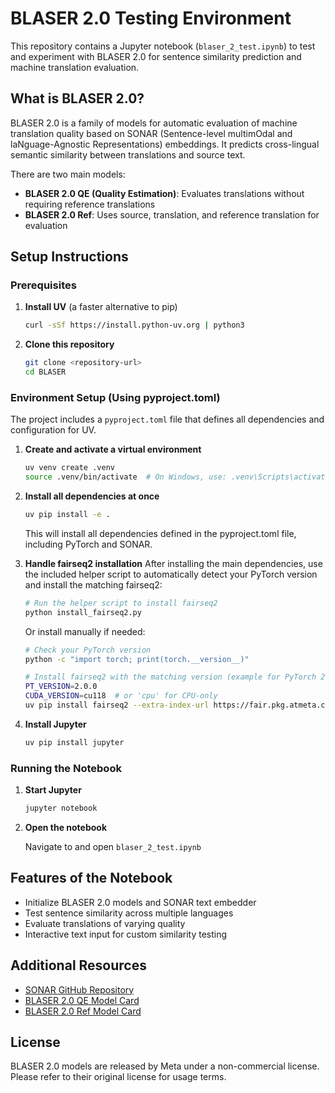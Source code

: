# BLASER 2.0 Testing Environment

This repository contains a Jupyter notebook (`blaser_2_test.ipynb`) to test and experiment with BLASER 2.0 for sentence similarity prediction and machine translation evaluation.

## What is BLASER 2.0?

BLASER 2.0 is a family of models for automatic evaluation of machine translation quality based on SONAR (Sentence-level multimOdal and laNguage-Agnostic Representations) embeddings. It predicts cross-lingual semantic similarity between translations and source text.

There are two main models:
- **BLASER 2.0 QE (Quality Estimation)**: Evaluates translations without requiring reference translations
- **BLASER 2.0 Ref**: Uses source, translation, and reference translation for evaluation

## Setup Instructions

### Prerequisites

1. **Install UV** (a faster alternative to pip)
   ```bash
   curl -sSf https://install.python-uv.org | python3
   ```

2. **Clone this repository**
   ```bash
   git clone <repository-url>
   cd BLASER
   ```

### Environment Setup (Using pyproject.toml)

The project includes a `pyproject.toml` file that defines all dependencies and configuration for UV.

1. **Create and activate a virtual environment**
   ```bash
   uv venv create .venv
   source .venv/bin/activate  # On Windows, use: .venv\Scripts\activate
   ```

2. **Install all dependencies at once**
   ```bash
   uv pip install -e .
   ```

   This will install all dependencies defined in the pyproject.toml file, including PyTorch and SONAR.

3. **Handle fairseq2 installation**
   After installing the main dependencies, use the included helper script to automatically detect your PyTorch version and install the matching fairseq2:
   
   ```bash
   # Run the helper script to install fairseq2
   python install_fairseq2.py
   ```
   
   Or install manually if needed:
   
   ```bash
   # Check your PyTorch version
   python -c "import torch; print(torch.__version__)"
   
   # Install fairseq2 with the matching version (example for PyTorch 2.0.0+cu118)
   PT_VERSION=2.0.0
   CUDA_VERSION=cu118  # or 'cpu' for CPU-only
   uv pip install fairseq2 --extra-index-url https://fair.pkg.atmeta.com/fairseq2/whl/pt${PT_VERSION}/${CUDA_VERSION}
   ```

3. **Install Jupyter**
   ```bash
   uv pip install jupyter
   ```

### Running the Notebook

1. **Start Jupyter**
   ```bash
   jupyter notebook
   ```

2. **Open the notebook**
   
   Navigate to and open `blaser_2_test.ipynb`

## Features of the Notebook

- Initialize BLASER 2.0 models and SONAR text embedder
- Test sentence similarity across multiple languages
- Evaluate translations of varying quality
- Interactive text input for custom similarity testing

## Additional Resources

- [SONAR GitHub Repository](https://github.com/facebookresearch/SONAR)
- [BLASER 2.0 QE Model Card](https://huggingface.co/facebook/blaser-2.0-qe)
- [BLASER 2.0 Ref Model Card](https://huggingface.co/facebook/blaser-2.0-ref)

## License

BLASER 2.0 models are released by Meta under a non-commercial license. Please refer to their original license for usage terms.
